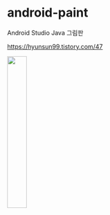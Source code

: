 # android-paint
Android Studio Java 그림판

https://hyunsun99.tistory.com/47

<img width="30%" src="https://user-images.githubusercontent.com/66982860/184306911-5c54cc83-d401-460a-8de7-40b536b4734a.png"/>
